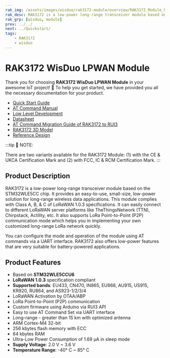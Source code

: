 ```yaml
---
rak_img: /assets/images/wisduo/rak3172-module/overview/RAK3172_Module_home.png
rak_desc: RAK3172 is a low-power long-range transceiver module based on the STM32WLE5CC chip. It provides an easy to use, small size, low-power solution for long-range wireless data applications.
rak_grp: [wisduo, module]
prev: ../../
next: ../Quickstart/
tags:
    - RAK3172
    - wisduo
---
```


# RAK3172 WisDuo LPWAN Module
Thank you for choosing **RAK3172 WisDuo LPWAN Module** in your awesome IoT project! 🎉 To help you get started, we have provided you all the necessary documentation for your product.

* [Quick Start Guide](/Product-Categories/WisDuo/RAK3172-Module/Quickstart/)
* [AT Command Manual](/Product-Categories/WisDuo/RAK3172-Module/AT-Command-Manual/)
* [Low Level Development](/Product-Categories/WisDuo/RAK3172-Module/Low-Level-Development/)
* [Datasheet](/Product-Categories/WisDuo/RAK3172-Module/Datasheet/)
* [AT Command Migration Guide of RAK3172 to RUI3](https://docs.rakwireless.com/Knowledge-Hub/Learn/AT-Migration-Guide/)
* [RAK3172 3D Model](https://downloads.rakwireless.com/3D_File/WisDuo/3D_RAK3172.stp)
* [Reference Design](https://docs.rakwireless.com/Product-Categories/WisDuo/RAK3272S-Breakout-Board/Datasheet/#schematic-diagram)

:::tip 📝 NOTE:

There are two variants available for the RAK3172 Module: (1) with the CE & UKCA Certification Mark and (2) with FCC, IC & RCM Certification Mark.
:::
## Product Description

RAK3172 is a low-power long-range transceiver module based on the STM32WLE5CC chip. It provides an easy-to-use, small-size, low-power solution for long-range wireless data applications. This module complies with Class A, B, & C of LoRaWAN 1.0.3 specifications. It can easily connect to different LoRaWAN server platforms like TheThingsNetwork (TTN), Chirpstack, Actility, etc. It also supports LoRa Point-to-Point (P2P) communication mode which helps you in implementing your own customized long-range LoRa network quickly.

You can configure the mode and operation of the module using AT commands via a UART interface. RAK3172 also offers low-power features that are very suitable for battery-powered applications.


## Product Features

- Based on **STM32WLE5CCU6**
- **LoRaWAN 1.0.3** specification compliant
- **Supported bands**: EU433, CN470, IN865, EU868, AU915, US915, KR920, RU864, and AS923-1/2/3/4
- LoRaWAN Activation by OTAA/ABP
- LoRa Point-to-Point (P2P) communication
- Custom firmware using Arduino via RUI3 API
- Easy to use AT Command Set via UART interface
- Long-range - greater than 15&nbsp;km with optimized antenna
- ARM Cortex-M4 32-bit 
- 256&nbsp;kbytes flash memory with ECC
- 64&nbsp;kbytes RAM
- Ultra-Low Power Consumption of 1.69&nbsp;μA in sleep mode
- **Supply Voltage**: 2.0&nbsp;V ~ 3.6&nbsp;V
- **Temperature Range**: -40°&nbsp;C ~ 85°&nbsp;C

